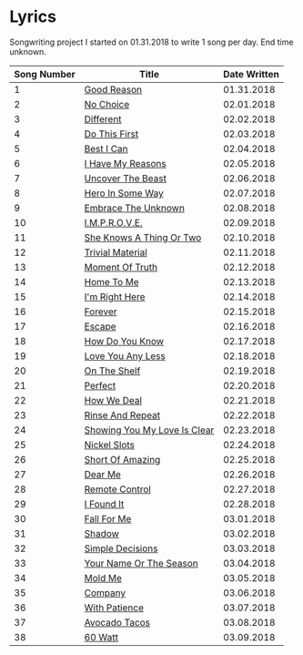 # Lyrics
Songwriting project I started on 01.31.2018 to write 1 song per day. End time unknown.

| Song Number | Title | Date Written |
|---|---|---|
| 1 |[Good Reason](https://github.com/thisislink/Lyrics/blob/master/Songs/GoodReason.txt)| 01.31.2018
| 2 |[No Choice](https://github.com/thisislink/Lyrics/blob/master/Songs/NoChoice.txt)| 02.01.2018
| 3 |[Different](https://github.com/thisislink/Lyrics/blob/master/Songs/Different.txt)| 02.02.2018
| 4 |[Do This First](https://github.com/thisislink/Lyrics/blob/master/Songs/DoThisFirst.txt)| 02.03.2018
| 5 |[Best I Can](https://github.com/thisislink/Lyrics/blob/master/Songs/BestICan.txt)| 02.04.2018
| 6 |[I Have My Reasons](https://github.com/thisislink/Lyrics/blob/master/Songs/IHaveMyReasons.txt)| 02.05.2018
| 7 |[Uncover The Beast](https://github.com/thisislink/Lyrics/blob/master/Songs/UncoverTheBeast.txt)| 02.06.2018
| 8 |[Hero In Some Way](https://github.com/thisislink/Lyrics/blob/master/Songs/HeroInSomeWay.txt)| 02.07.2018
| 9 |[Embrace The Unknown](https://github.com/thisislink/Lyrics/blob/master/Songs/EmbraceTheUnknown.txt)| 02.08.2018
| 10|[I.M.P.R.O.V.E.](https://github.com/thisislink/Lyrics/blob/master/Songs/I.M.P.R.O.V.E..txt)| 02.09.2018
| 11|[She Knows A Thing Or Two](https://github.com/thisislink/Lyrics/blob/master/Songs/SheKnowsAThingOrTwo.txt)| 02.10.2018
| 12|[Trivial Material](https://github.com/thisislink/Lyrics/blob/master/Songs/TrivialMaterial.txt)| 02.11.2018
| 13|[Moment Of Truth](https://github.com/thisislink/Lyrics/blob/master/Songs/MomentOfTruth.txt)| 02.12.2018
| 14|[Home To Me](https://github.com/thisislink/Lyrics/blob/master/Songs/HomeToMe.txt)| 02.13.2018
| 15|[I'm Right Here](https://github.com/thisislink/Lyrics/blob/master/Songs/ImRightHere.txt)| 02.14.2018
| 16|[Forever](https://github.com/thisislink/Lyrics/blob/master/Songs/Forever.txt)| 02.15.2018
| 17|[Escape](https://github.com/thisislink/Lyrics/blob/master/Songs/Escape.txt)| 02.16.2018
| 18|[How Do You Know](https://github.com/thisislink/Lyrics/blob/master/Songs/HowDoYouKnow.txt)| 02.17.2018
| 19|[Love You Any Less](https://github.com/thisislink/Lyrics/blob/master/Songs/LoveYouAnyLess.txt)| 02.18.2018
| 20|[On The Shelf](https://github.com/thisislink/Lyrics/blob/master/Songs/OnTheShelf.txt)| 02.19.2018
| 21|[Perfect](https://github.com/thisislink/Lyrics/blob/master/Songs/Perfect.txt)| 02.20.2018
| 22|[How We Deal](https://github.com/thisislink/Lyrics/blob/master/Songs/HowWeDeal.txt)| 02.21.2018
| 23|[Rinse And Repeat](https://github.com/thisislink/Lyrics/blob/master/Songs/RinseAndRepeat.txt)| 02.22.2018
| 24|[Showing You My Love Is Clear](https://github.com/thisislink/Lyrics/blob/master/Songs/ShowingYouMyLoveIsClear.txt)| 02.23.2018
| 25|[Nickel Slots](https://github.com/thisislink/Lyrics/blob/master/Songs/NickelSlots.txt)| 02.24.2018
| 26|[Short Of Amazing](https://github.com/thisislink/Lyrics/blob/master/Songs/ShortOfAmazing.txt)| 02.25.2018
| 27|[Dear Me](https://github.com/thisislink/Lyrics/blob/master/Songs/DearMe.txt)| 02.26.2018
| 28|[Remote Control](https://github.com/thisislink/Lyrics/blob/master/Songs/RemoteControl.txt)| 02.27.2018
| 29|[I Found It](https://github.com/thisislink/Lyrics/blob/master/Songs/IFoundIt.txt)| 02.28.2018
| 30|[Fall For Me](https://github.com/thisislink/Lyrics/blob/master/Songs/FallForMe.txt)| 03.01.2018
| 31|[Shadow](https://github.com/thisislink/Lyrics/blob/master/Songs/Shadow.txt)| 03.02.2018
| 32|[Simple Decisions](https://github.com/thisislink/Lyrics/blob/master/Songs/SimpleDecisions.txt)| 03.03.2018
| 33|[Your Name Or The Season](https://github.com/thisislink/Lyrics/blob/master/Songs/YourNameOrTheSeason.txt)| 03.04.2018
| 34|[Mold Me](https://github.com/thisislink/Lyrics/blob/master/Songs/MoldMe.txt)| 03.05.2018
| 35|[Company](https://github.com/thisislink/Lyrics/blob/master/Songs/Company.txt)| 03.06.2018
| 36|[With Patience](https://github.com/thisislink/Lyrics/blob/master/Songs/WithPatience.txt)| 03.07.2018
| 37|[Avocado Tacos](https://github.com/thisislink/Lyrics/blob/master/Songs/AvocadoTacos.txt)| 03.08.2018
| 38|[60 Watt](https://github.com/thisislink/Lyrics/blob/master/Songs/60Watt.txt)| 03.09.2018
